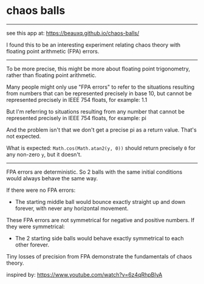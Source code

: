 # chaos balls
-------------

see this app at: https://beauxq.github.io/chaos-balls/

I found this to be an interesting experiment relating chaos theory with floating point arithmetic (FPA) errors.

---

To be more precise, this might be more about floating point trigonometry, rather than floating point arithmetic.

Many people might only use "FPA errors" to refer to the situations resulting from numbers that can be represented precisely in base 10, but cannot be represented precisely in IEEE 754 floats, for example: 1.1

But I'm referring to situations resulting from any number that cannot be represented precisely in IEEE 754 floats, for example: pi

And the problem isn't that we don't get a precise pi as a return value. That's not expected.

What is expected: `Math.cos(Math.atan2(y, 0))` should return precisely `0` for any non-zero `y`, but it doesn't.

---

FPA errors are deterministic. So 2 balls with the same initial conditions would always behave the same way.

If there were no FPA errors:
 - The starting middle ball would bounce exactly straight up and down forever, with never any horizontal movement.

These FPA errors are not symmetrical for negative and positive numbers.
If they were symmetrical:
 - The 2 starting side balls would behave exactly symmetrical to each other forever.

Tiny losses of precision from FPA demonstrate the fundamentals of chaos theory.


inspired by:
    https://www.youtube.com/watch?v=6z4qRhpBIyA
